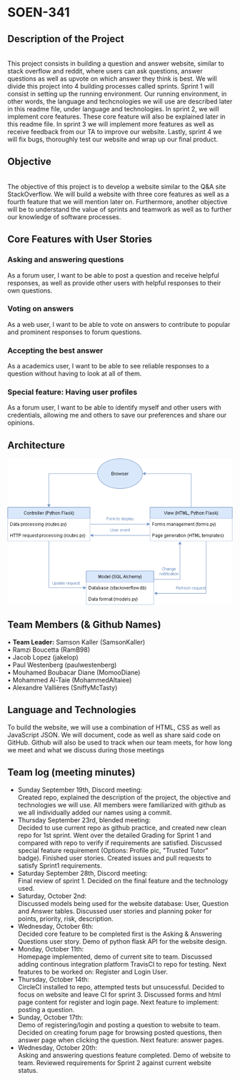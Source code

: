 # SOEN-341

<head>
<h2>Description of the Project</h2><br/>
</head>
This project consists in building a question and answer website, similar to stack overflow and reddit, where users can ask questions, answer questions as well as upvote on which answer they think is best. We will divide this project into 4 building processes called sprints. Sprint 1 will consist in setting up the running environment. Our running environment, in other words, the language and techcnologies we will use are described later in this readme file, under language and technologies. In sprint 2, we will implement core features. These core feature will also be explained later in this readme file. In sprint 3 we will implement more features as well as receive feedback from our TA to improve our website. Lastly, sprint 4 we will fix bugs, thoroughly test our website and wrap up our final product.

<h2>Objective</h2> <br/>
The objective of this project is to develop a website similar to the Q&A site StackOverflow.  We will build a website with three core features as well as a fourth feature that we will mention later on. Furthermore, another objective will be to understand the value of sprints and teamwork as well as to further our knowledge of software processes.

<h2>Core Features with User Stories</h2>
<h3>Asking and answering questions</h3>
As a forum user, I want to be able to post a question and receive helpful responses, as well as provide other users with helpful responses to their own questions.<br/>
<h3>Voting on answers</h3>
As a web user, I want to be able to vote on answers to contribute to popular and prominent responses to forum questions.<br/>
<h3>Accepting the best answer</h3>
As a academics user, I want to be able to see reliable responses to a question without having to look at all of them.<br/>
<h3>Special feature: Having user profiles</h3>
As a forum user, I want to be able to identify myself and other users with credentials, allowing me and others to save our preferences and share our opinions.<br/>

<h2>Architecture</h2>
<img src="Architecture.png" raw=true >

<h2>Team Members (& Github Names)</h2>

• <b>Team Leader:</b> Samson Kaller (SamsonKaller)<br>
• Ramzi Boucetta (RamB98)<br/>
• Jacob Lopez (jakelop)<br/>
• Paul Westenberg (paulwestenberg)<br/>
• Mouhamed Boubacar Diane (MomooDiane)<br/>
• Mohammed Al-Taie (MohammedAltaiee)<br/>
• Alexandre Vallières (SniffyMcTasty)<br/>

<h2>Language and Technologies</h2>

To build the website, we will use a combination of HTML, CSS as well as JavaScript JSON. We will document, code as well as share said code on GitHub. Github will also be used to track when our team meets, for how long we meet and what we discuss during those meetings

<h2>Team log (meeting minutes)</h2>

- Sunday September 19th, Discord meeting:
  <br>
  Created repo, explained the description of the project, the objective and technologies we will use.
  All members were familiarized with github as we all individually added our names using a commit.
  <br>
- Thursday September 23rd, blended meeting:
  <br>
  Decided to use current repo as github practice, and created new clean repo for 1st sprint.
  Went over the detailed Grading for Sprint 1 and compared with repo to verify if requirements are satisfied.
  Discussed special feature requirement (Options: Profile pic, "Trusted Tutor" badge).
  Finished user stories.
  Created issues and pull requests to satisfy Sprint1 requirements.
  <br>
- Saturday September 28th, Discord meeting:
  <br>
  Final review of sprint 1. Decided on the final feature and the technology used.
  <br>
- Saturday, October 2nd:
  <br>
  Discussed models being used for the website database: User, Question and Answer tables.
  Discussed user stories and planning poker for points, priority, risk, description.
  <br>
- Wednesday, October 6th:
  <br>
  Decided core feature to be completed first is the Asking & Answering Questions user story.
  Demo of python flask API for the website design.
  <br>
- Monday, October 11th:
  <br>
  Homepage implemented, demo of current site to team.
  Discussed adding continous integration platform TravisCI to repo for testing.
  Next features to be worked on: Register and Login User.
  <br>
- Thursday, October 14th:
  <br>
  CircleCI installed to repo, attempted tests but unsucessful.
  Decided to focus on website and leave CI for sprint 3.
  Discussed forms and html page content for register and login page.
  Next feature to implement: posting a question.
  <br>
- Sunday, October 17th:
  <br>
  Demo of registering/login and posting a question to website to team.
  Decided on creating forum page for browsing posted questions, then answer page when clicking the question.
  Next feature: answer pages.
  <br>
- Wednesday, October 20th:
  <br>
  Asking and answering questions feature completed.
  Demo of website to team.
  Reviewed requirements for Sprint 2 against current website status.
